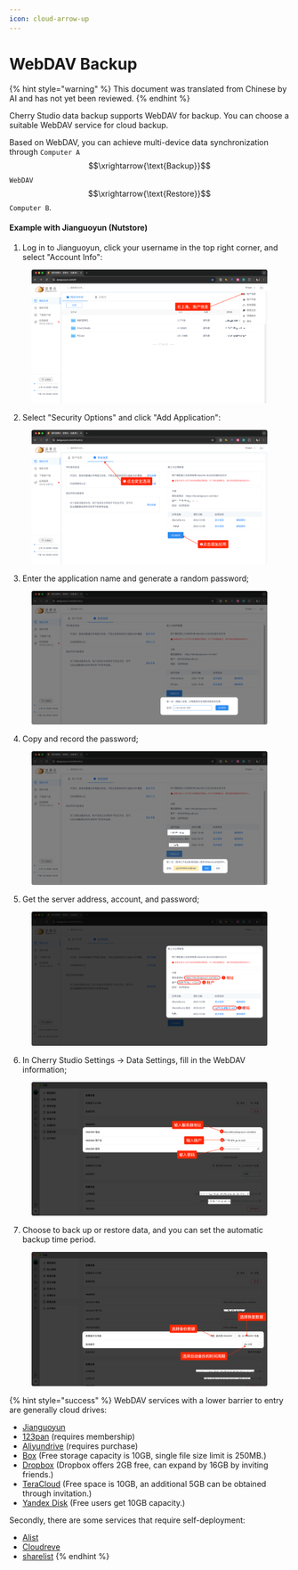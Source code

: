 ```yaml
---
icon: cloud-arrow-up
---
```

# WebDAV Backup


{% hint style="warning" %}
This document was translated from Chinese by AI and has not yet been reviewed.
{% endhint %}




Cherry Studio data backup supports WebDAV for backup. You can choose a suitable WebDAV service for cloud backup.

Based on WebDAV, you can achieve multi-device data synchronization through `Computer A` $$\xrightarrow{\text{Backup}}$$ `WebDAV` $$\xrightarrow{\text{Restore}}$$ `Computer B`.

#### Example with Jianguoyun (Nutstore)

1. Log in to Jianguoyun, click your username in the top right corner, and select "Account Info":

<figure><img src="../../../.gitbook/assets/image (39).png" alt=""><figcaption></figcaption></figure>

2. Select "Security Options" and click "Add Application":

<figure><img src="../../../.gitbook/assets/image (40).png" alt=""><figcaption></figcaption></figure>

3. Enter the application name and generate a random password;

<figure><img src="../../../.gitbook/assets/image (41).png" alt=""><figcaption></figcaption></figure>

4. Copy and record the password;

<figure><img src="../../../.gitbook/assets/image (42).png" alt=""><figcaption></figcaption></figure>

5. Get the server address, account, and password;

<figure><img src="../../../.gitbook/assets/image (43).png" alt=""><figcaption></figcaption></figure>

6. In Cherry Studio Settings -> Data Settings, fill in the WebDAV information;

<figure><img src="../../../.gitbook/assets/image (48).png" alt=""><figcaption></figcaption></figure>

7. Choose to back up or restore data, and you can set the automatic backup time period.

<figure><img src="../../../.gitbook/assets/image (47).png" alt=""><figcaption></figcaption></figure>

{% hint style="success" %}
WebDAV services with a lower barrier to entry are generally cloud drives:

- [Jianguoyun](https://www.jianguoyun.com/)
- [123pan](https://www.123pan.com/) (requires membership)
- [Aliyundrive](https://www.alipan.com/) (requires purchase)
- [Box](https://www.box.com/) (Free storage capacity is 10GB, single file size limit is 250MB.)
- [Dropbox](https://www.dropbox.com/) (Dropbox offers 2GB free, can expand by 16GB by inviting friends.)
- [TeraCloud](https://teracloud.jp/en/) (Free space is 10GB, an additional 5GB can be obtained through invitation.)
- [Yandex Disk](https://disk.yandex.com/) (Free users get 10GB capacity.)

Secondly, there are some services that require self-deployment:

- [Alist](https://alist.nn.ci/zh/)
- [Cloudreve](https://cloudreve.org/)
- [sharelist](https://github.com/reruin/sharelist)
{% endhint %}